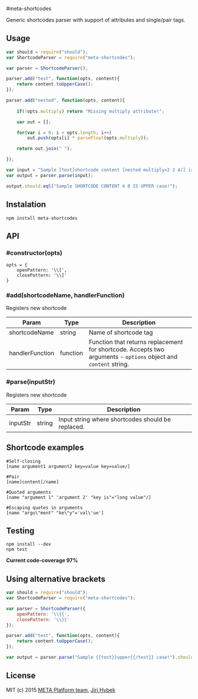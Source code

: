 #meta-shortcodes

Generic shortcodes parser with support of attributes and single/pair tags.

## Usage
```javascript
var should = require("should");
var ShortcodeParser = require("meta-shortcodes");

var parser = ShortcodeParser();

parser.add("test", function(opts, content){
	return content.toUpperCase();
});

parser.add("nested", function(opts, content){
	
	if(!opts.multiply) return "Missing multiply attribute!";

	var out = [];

	for(var i = 0; i < opts.length; i++)
		out.push(opts[i] * parseFloat(opts.multiply));

	return out.join(" ");

});

var input = "Sample [test]shortcode content [nested multiply=2 2 4/] is upper[/test] case!";
var output = parser.parse(input);

output.should.eql("Sample SHORTCODE CONTENT 4 8 IS UPPER case!");
```

## Instalation
```
npm install meta-shortcodes
```

## API

### #constructor(opts)

```
opts = {
	openPattern: '\\[',
	closePattern: '\\]'
}
```

### #add(shortcodeName, handlerFunction)

Registers new shortcode

| Param           | Type     | Description                                                                                                     |
| --------------- | -------- | --------------------------------------------------------------------------------------------------------------- |
| shortcodeName   | string   | Name of shortcode tag                                                                                           |
| handlerFunction | function | Function that returns replacement for shortcode. Accepts two arguments - `options` object and `content` string. |

### #parse(inputStr)

Registers new shortcode

| Param    | Type   | Description                                       |
| -------- | ------ | ------------------------------------------------- |
| inputStr | string | Input string where shortcodes should be replaced. |

## Shortcode examples

```
#Self-closing
[name argument1 argument2 key=value key=value/]

#Pair
[name]content[/name]

#Quoted arguments
[name "argument 1" 'argument 2' "key is"="long value"/]

#Escaping quotes in arguments
[name "argu\"ment" "ke\"y"='val\'ue']
```

## Testing
```
npm install --dev
npm test
```

**Current code-coverage 97%**

## Using alternative brackets
```javascript
var should = require("should");
var ShortcodeParser = require("meta-shortcodes");

var parser = ShortcodeParser({
	openPattern: '\\{{',
	closePattern: '\\}}'
});

parser.add("test", function(opts, content){
	return content.toUpperCase();
});

var output = parser.parse("Sample {{test}}upper{{/test}} case!").should.eql("Sample UPPER case!");
```

## License

MIT (c) 2015 [META Platform team](http://www.meta-platform.com), [Jiri Hybek](http://jiri.hybek.cz/)